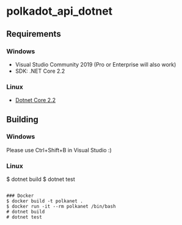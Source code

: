 # polkadot_api_dotnet
## Requirements

### Windows

- Visual Studio Community 2019 (Pro or Enterprise will also work)
- SDK: .NET Core 2.2

### Linux

- [Dotnet Core 2.2](https://dotnet.microsoft.com/download/linux-package-manager/ubuntu16-04/sdk-current)

## Building

### Windows

Please use Ctrl+Shift+B in Visual Studio :)

### Linux

$ dotnet build
$ dotnet test
```

### Docker
$ docker build -t polkanet .
$ docker run -it --rm polkanet /bin/bash
# dotnet build
# dotnet test
```
